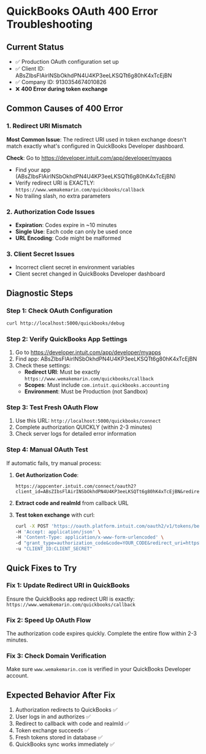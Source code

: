 # QuickBooks OAuth 400 Error Troubleshooting

## Current Status
- ✅ Production OAuth configuration set up
- ✅ Client ID: ABsZIbsFlAirINSbOkhdPN4U4KP3eeLKSQTt6g80hK4xTcEjBN  
- ✅ Company ID: 9130354674010826
- ❌ **400 Error during token exchange**

## Common Causes of 400 Error

### 1. Redirect URI Mismatch
**Most Common Issue**: The redirect URI used in token exchange doesn't match exactly what's configured in QuickBooks Developer dashboard.

**Check**: Go to https://developer.intuit.com/app/developer/myapps
- Find your app (ABsZIbsFlAirINSbOkhdPN4U4KP3eeLKSQTt6g80hK4xTcEjBN)
- Verify redirect URI is EXACTLY: `https://www.wemakemarin.com/quickbooks/callback`
- No trailing slash, no extra parameters

### 2. Authorization Code Issues
- **Expiration**: Codes expire in ~10 minutes
- **Single Use**: Each code can only be used once
- **URL Encoding**: Code might be malformed

### 3. Client Secret Issues
- Incorrect client secret in environment variables
- Client secret changed in QuickBooks Developer dashboard

## Diagnostic Steps

### Step 1: Check OAuth Configuration
```bash
curl http://localhost:5000/quickbooks/debug
```

### Step 2: Verify QuickBooks App Settings
1. Go to https://developer.intuit.com/app/developer/myapps
2. Find app: ABsZIbsFlAirINSbOkhdPN4U4KP3eeLKSQTt6g80hK4xTcEjBN
3. Check these settings:
   - **Redirect URI**: Must be exactly `https://www.wemakemarin.com/quickbooks/callback`
   - **Scopes**: Must include `com.intuit.quickbooks.accounting`
   - **Environment**: Must be Production (not Sandbox)

### Step 3: Test Fresh OAuth Flow
1. Use this URL: `http://localhost:5000/quickbooks/connect`
2. Complete authorization QUICKLY (within 2-3 minutes)
3. Check server logs for detailed error information

### Step 4: Manual OAuth Test
If automatic fails, try manual process:

1. **Get Authorization Code**:
   ```
   https://appcenter.intuit.com/connect/oauth2?client_id=ABsZIbsFlAirINSbOkhdPN4U4KP3eeLKSQTt6g80hK4xTcEjBN&redirect_uri=https%3A%2F%2Fwww.wemakemarin.com%2Fquickbooks%2Fcallback&response_type=code&scope=com.intuit.quickbooks.accounting&state=manual_test
   ```

2. **Extract code and realmId** from callback URL

3. **Test token exchange** with curl:
   ```bash
   curl -X POST 'https://oauth.platform.intuit.com/oauth2/v1/tokens/bearer' \
   -H 'Accept: application/json' \
   -H 'Content-Type: application/x-www-form-urlencoded' \
   -d "grant_type=authorization_code&code=YOUR_CODE&redirect_uri=https%3A%2F%2Fwww.wemakemarin.com%2Fquickbooks%2Fcallback" \
   -u "CLIENT_ID:CLIENT_SECRET"
   ```

## Quick Fixes to Try

### Fix 1: Update Redirect URI in QuickBooks
Ensure the QuickBooks app redirect URI is exactly:
`https://www.wemakemarin.com/quickbooks/callback`

### Fix 2: Speed Up OAuth Flow
The authorization code expires quickly. Complete the entire flow within 2-3 minutes.

### Fix 3: Check Domain Verification
Make sure `www.wemakemarin.com` is verified in your QuickBooks Developer account.

## Expected Behavior After Fix
1. Authorization redirects to QuickBooks ✅
2. User logs in and authorizes ✅  
3. Redirect to callback with code and realmId ✅
4. Token exchange succeeds ✅
5. Fresh tokens stored in database ✅
6. QuickBooks sync works immediately ✅